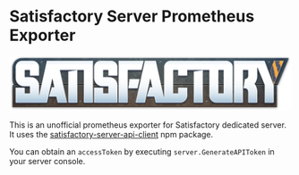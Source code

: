 # Satisfactory Server Prometheus Exporter

![Satisfactory](https://raw.githubusercontent.com/Shinigami92/satisfactory-server-prometheus-exporter/main/.github/logo.png "Satisfactory logo")

This is an unofficial prometheus exporter for Satisfactory dedicated server.  
It uses the [satisfactory-server-api-client](https://www.npmjs.com/package/satisfactory-server-api-client) npm package.

You can obtain an `accessToken` by executing `server.GenerateAPIToken` in your server console.

